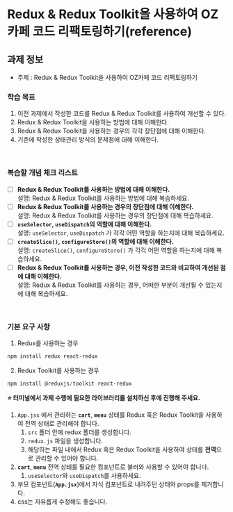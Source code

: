 # Redux & Redux Toolkit을 사용하여 OZ카페 코드 리팩토링하기(reference)

## 과제 정보

- 주제 : Redux & Redux Toolkit을 사용하여 OZ카페 코드 리팩토링하기

### 학습 목표

1. 이전 과제에서 작성한 코드를 Redux & Redux Toolkit를 사용하여 개선할 수 있다.
2. Redux & Redux Toolkit을 사용하는 방법에 대해 이해한다.
3. Redux & Redux Toolkit을 사용하는 경우의 각각 장단점에 대해 이해한다.
4. 기존에 작성한 상태관리 방식의 문제점에 대해 이해한다.

<br />

### 복습할 개념 체크 리스트

- [ ] **Redux & Redux Toolkit를 사용하는 방법에 대해 이해한다.**
      <br/>설명: Redux & Redux Toolkit를 사용하는 방법에 대해 복습하세요.
- [ ] **Redux & Redux Toolkit를 사용하는 경우의 장단점에 대해 이해한다.**
      <br/>설명: Redux & Redux Toolkit를 사용하는 경우의 장단점에 대해 복습하세요.
- [ ] **`useSelector`, `useDispatch`의 역할에 대해 이해한다.**
      <br/>설명: `useSelector`, `useDispatch` 가 각각 어떤 역할을 하는지에 대해 복습하세요.
- [ ] **`createSlice()`, `configureStore()`의 역할에 대해 이해한다.**
      <br/>설명: `createSlice()`, `configureStore()` 가 각각 어떤 역할을 하는지에 대해 복습하세요.
- [ ] **Redux & Redux Toolkit를 사용하는 경우, 이전 작성한 코드와 비교하여 개선된 점에 대해 이해한다.**
      <br/>설명: Redux & Redux Toolkit를 사용하는 경우, 어떠한 부분이 개선될 수 있는지에 대해 복습하세요.

<br />

### 기본 요구 사항

1. Redux를 사용하는 경우

```powershell
npm install redux react-redux
```

2. Redux Toolkit를 사용하는 경우

```powershell
npm install @reduxjs/toolkit react-redux
```

**⭐️ 터미널에서 과제 수행에 필요한 라이브러리를 설치하신 후에 진행해 주세요.**

1. `App.jsx` 에서 관리하는 **`cart`**, **`menu`** 상태를 Redux 혹은 Redux Toolkit을 사용하여 전역 상태로 관리해야 합니다.
   1. `src` 폴더 안에 redux 폴더를 생성합니다.
   2. `redux.js` 파일을 생성합니다.
   3. 해당하는 파일 내에서 Redux 혹은 Redux Toolkit을 사용하여 상태를 **전역**으로 관리할 수 있어야 합니다.
2. **`cart`**, **`menu`** 전역 상태를 필요한 컴포넌트로 불러와 사용할 수 있어야 합니다.
   1. `useSelector`와 `useDispatch`를 사용하세요.
3. 부모 컴포넌트(**`App.jsx`**)에서 자식 컴포넌트로 내려주던 상태와 props를 제거합니다.
4. css는 자유롭게 수정해도 좋습니다.

  <br />
